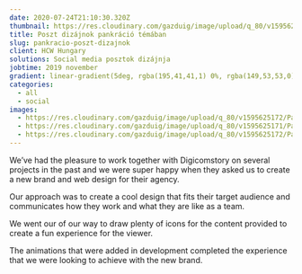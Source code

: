 ```yaml
---
date: 2020-07-24T21:10:30.320Z
thumbnail: https://res.cloudinary.com/gazduig/image/upload/q_80/v1595625172/Pankr%C3%A1ci%C3%B3/Frame_56_bh3h3w.webp
title: Poszt dizájnok pankráció témában
slug: pankracio-poszt-dizajnok
client: HCW Hungary
solutions: Social media posztok dizájnja
jobtime: 2019 november
gradient: linear-gradient(5deg, rgba(195,41,41,1) 0%, rgba(149,53,53,0) 71%)
categories:
  - all
  - social
images:
  - https://res.cloudinary.com/gazduig/image/upload/q_80/v1595625172/Pankr%C3%A1ci%C3%B3/Frame_56_bh3h3w.webp
  - https://res.cloudinary.com/gazduig/image/upload/q_80/v1595625171/Pankr%C3%A1ci%C3%B3/Frame_55_qcqltv.webp
  - https://res.cloudinary.com/gazduig/image/upload/q_80/v1595625172/Pankr%C3%A1ci%C3%B3/Frame_57_fw22gl.webp
---
```

<!--StartFragment-->

We’ve had the pleasure to work together with Digicomstory on several projects in the past and we were super happy when they asked us to create a new brand and web design for their agency.

Our approach was to create a cool design that fits their target audience and communicates how they work and what they are like as a team.

We went our of our way to draw plenty of icons for the content provided to create a fun experience for the viewer.

The animations that were added in development completed the experience that we were looking to achieve with the new brand.

<!--EndFragment-->
